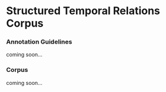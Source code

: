 # Structured Temporal Relations Corpus

### Annotation Guidelines

coming soon...

### Corpus

coming soon...
